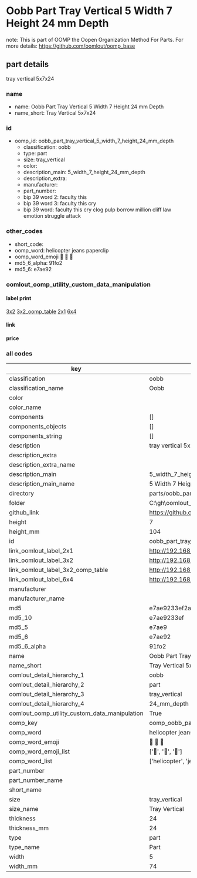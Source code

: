# Oobb Part Tray Vertical 5 Width 7 Height 24 mm Depth  

note: This is part of OOMP the Oopen Organization Method For Parts. For more details: https://github.com/oomlout/oomp_base

##  part details
  



tray vertical 5x7x24



### name
* name: Oobb Part Tray Vertical 5 Width 7 Height 24 mm Depth
* name_short: Tray Vertical 5x7x24 
### id
* oomp_id: oobb_part_tray_vertical_5_width_7_height_24_mm_depth
  * classification: oobb
  * type: part
  * size: tray_vertical
  * color: 
  * description_main: 5_width_7_height_24_mm_depth
  * description_extra: 
  * manufacturer: 
  * part_number: 
  * bip 39 word 2: faculty this
  * bip 39 word 3: faculty this cry
  * bip 39 word: faculty this cry clog pulp borrow million cliff law emotion struggle attack

### other_codes
* short_code: 
* oomp_word: helicopter jeans paperclip
* oomp_word_emoji :helicopter: :jeans: :paperclip:
* md5_6_alpha: 91fo2
* md5_6: e7ae92






### oomlout_oomp_utility_custom_data_manipulation
#### label print
[3x2](http://192.168.1.245:1112/?label=oomp%2091fo2)
[3x2_oomp_table](http://192.168.1.108:1112/?label=oomp%2091fo2)
[2x1](http://192.168.1.242:1112/?label=oomp%2091fo2)
[6x4](http://192.168.1.55:1112/?label=oomp%2091fo2)    

#### link

                              

#### price







### all codes 
| key | value |  
| --- | --- |  
| classification | oobb |  
| classification_name | Oobb |  
| color |  |  
| color_name |  |  
| components | [] |  
| components_objects | [] |  
| components_string | [] |  
| description | tray vertical 5x7x24 |  
| description_extra |  |  
| description_extra_name |  |  
| description_main | 5_width_7_height_24_mm_depth |  
| description_main_name | 5 Width 7 Height 24 mm Depth |  
| directory | parts/oobb_part_tray_vertical_5_width_7_height_24_mm_depth |  
| folder | C:\gh\oomlout_oobb_version_4_generated_parts\parts\oobb_part_tray_vertical_5_width_7_height_24_mm_depth |  
| github_link | https://github.com/oomlout/oomlout_oomp_part_src/tree/main/parts/oobb_part_tray_vertical_5_width_7_height_24_mm_depth |  
| height | 7 |  
| height_mm | 104 |  
| id | oobb_part_tray_vertical_5_width_7_height_24_mm_depth |  
| link_oomlout_label_2x1 | http://192.168.1.242:1112/?label=oomp%2091fo2 |  
| link_oomlout_label_3x2 | http://192.168.1.245:1112/?label=oomp%2091fo2 |  
| link_oomlout_label_3x2_oomp_table | http://192.168.1.108:1112/?label=oomp%2091fo2 |  
| link_oomlout_label_6x4 | http://192.168.1.55:1112/?label=oomp%2091fo2 |  
| manufacturer |  |  
| manufacturer_name |  |  
| md5 | e7ae9233ef2af1946856b2b86a78328d |  
| md5_10 | e7ae9233ef |  
| md5_5 | e7ae9 |  
| md5_6 | e7ae92 |  
| md5_6_alpha | 91fo2 |  
| name | Oobb Part Tray Vertical 5 Width 7 Height 24 mm Depth |  
| name_short | Tray Vertical 5x7x24  |  
| oomlout_detail_hierarchy_1 | oobb |  
| oomlout_detail_hierarchy_2 | part |  
| oomlout_detail_hierarchy_3 | tray_vertical |  
| oomlout_detail_hierarchy_4 | 24_mm_depth |  
| oomlout_oomp_utility_custom_data_manipulation | True |  
| oomp_key | oomp_oobb_part_tray_vertical_5_width_7_height_24_mm_depth |  
| oomp_word | helicopter jeans paperclip |  
| oomp_word_emoji | :helicopter: :jeans: :paperclip: |  
| oomp_word_emoji_list | [':helicopter:', ':jeans:', ':paperclip:'] |  
| oomp_word_list | ['helicopter', 'jeans', 'paperclip'] |  
| part_number |  |  
| part_number_name |  |  
| short_name |  |  
| size | tray_vertical |  
| size_name | Tray Vertical |  
| thickness | 24 |  
| thickness_mm | 24 |  
| type | part |  
| type_name | Part |  
| width | 5 |  
| width_mm | 74 |  
